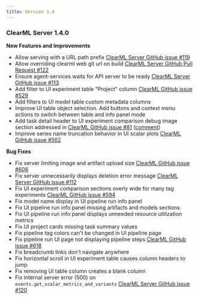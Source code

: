 ```yaml
---
title: Version 1.4
---
```


### ClearML Server 1.4.0

**New Features and Improvements**

- Allow serving with a URL path prefix [ClearML Server GitHub issue #119](https://github.com/allegroai/clearml-server/issues/119)
- Allow overriding clearml web git url on build [ClearML Server GitHub Pull Request #122](https://github.com/allegroai/clearml-server/pull/122)
- Ensure agent-services waits for API server to be ready [ClearML Server GitHub issue #113](https://github.com/allegroai/clearml-server/issues/113) 
- Add filter to UI experiment table "Project" column [ClearML GitHub issue #529](https://github.com/allegroai/clearml/issues/529)
- Add filters to UI model table custom metadata columns
- Improve UI table object selection. Add buttons and context menu actions to switch between table and info panel mode
- Add task detail header to UI experiment comparison debug image section addressed in [ClearML GitHub issue #81](https://github.com/allegroai/clearml/issues/81) ([comment](https://github.com/allegroai/clearml/issues/81#issuecomment-996841658))
- Improve series name truncation behavior in UI scalar plots [ClearML GitHub issue #562](https://github.com/allegroai/clearml/issues/562)

**Bug Fixes**

- Fix server limiting image and artifact upload size [ClearML GitHub issue #606](https://github.com/allegroai/clearml/issues/606)
- Fix server unnecessarily displays deletion error message [ClearML Server GitHub issue #112](https://github.com/allegroai/clearml-server/issues/112)
- Fix UI experiment comparison sections overly wide for many tag experiments [ClearML GitHub issue #594](https://github.com/allegroai/clearml/issues/594)
- Fix model name display in UI pipeline run info panel 
- Fix UI pipeline run info panel missing artifacts and models sections
- Fix UI pipeline run info panel displays unneeded resource utilization metrics 
- Fix UI project cards missing task summary values
- Fix pipeline tag colors can't be changed in UI pipeline page
- Fix pipeline run UI page not displaying pipeline steps [ClearML GitHub issue #618](https://github.com/allegroai/clearml/issues/618)
- Fix breadcrumb links don't navigate anywhere
- Fix horizontal scroll in UI experiment table causes column headers to jump
- Fix removing UI table column creates a blank column
- Fix internal server error (500) on `events.get_scalar_metrics_and_variants` [ClearML Server GitHub issue #120](https://github.com/allegroai/clearml-server/issues/120)

